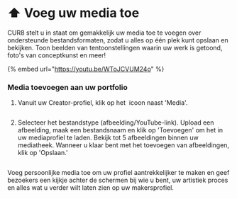 # ⬆️ Voeg uw media toe

CUR8 stelt u in staat om gemakkelijk uw media toe te voegen over ondersteunde bestandsformaten, zodat u alles op één plek kunt opslaan en bekijken. Toon beelden van tentoonstellingen waarin uw werk is getoond, foto's van conceptkunst en meer!&#x20;

{% embed url="https://youtu.be/WToJCVUM24o" %}

### Media toevoegen aan uw portfolio



1. Vanuit uw Creator-profiel, klik op het <img src="../.gitbook/assets/Screenshot 2024-07-09 at 14.25.39.png" alt="" data-size="line"> icoon naast 'Media'.

<figure><img src="../.gitbook/assets/Screenshot 2025-03-11 at 11.08.39.png" alt=""><figcaption></figcaption></figure>

2. Selecteer het bestandstype (afbeelding/YouTube-link). Upload een afbeelding, maak een bestandsnaam en klik op 'Toevoegen' om het in uw mediaprofiel te laden. Bekijk tot 5 afbeeldingen binnen uw mediatheek. Wanneer u klaar bent met het toevoegen van afbeeldingen, klik op 'Opslaan.'

<figure><img src="../.gitbook/assets/Screenshot 2025-03-11 at 11.09.34.png" alt=""><figcaption></figcaption></figure>

Voeg persoonlijke media toe om uw profiel aantrekkelijker te maken en geef bezoekers een kijkje achter de schermen bij wie u bent, uw artistiek proces en alles wat u verder wilt laten zien op uw makersprofiel.